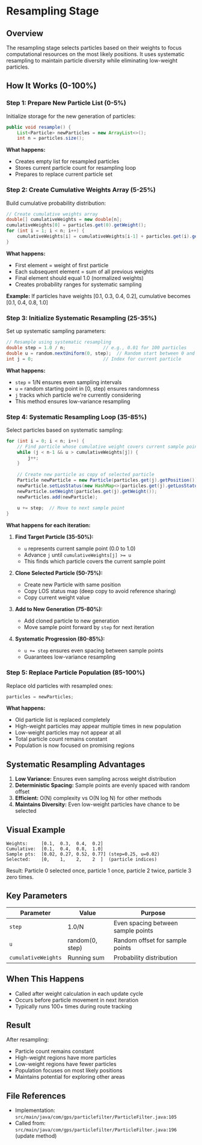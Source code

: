 # Resampling Stage

## Overview
The resampling stage selects particles based on their weights to focus computational resources on the most likely positions. It uses systematic resampling to maintain particle diversity while eliminating low-weight particles.

## How It Works (0-100%)

### Step 1: Prepare New Particle List (0-5%)
Initialize storage for the new generation of particles:

```java
public void resample() {
    List<Particle> newParticles = new ArrayList<>();
    int n = particles.size();
```

**What happens:**
- Creates empty list for resampled particles
- Stores current particle count for resampling loop
- Prepares to replace current particle set

### Step 2: Create Cumulative Weights Array (5-25%)
Build cumulative probability distribution:

```java
// Create cumulative weights array
double[] cumulativeWeights = new double[n];
cumulativeWeights[0] = particles.get(0).getWeight();
for (int i = 1; i < n; i++) {
    cumulativeWeights[i] = cumulativeWeights[i-1] + particles.get(i).getWeight();
}
```

**What happens:**
- First element = weight of first particle
- Each subsequent element = sum of all previous weights
- Final element should equal 1.0 (normalized weights)
- Creates probability ranges for systematic sampling

**Example:**
If particles have weights [0.1, 0.3, 0.4, 0.2], cumulative becomes [0.1, 0.4, 0.8, 1.0]

### Step 3: Initialize Systematic Resampling (25-35%)
Set up systematic sampling parameters:

```java
// Resample using systematic resampling
double step = 1.0 / n;              // e.g., 0.01 for 100 particles
double u = random.nextUniform(0, step);  // Random start between 0 and step
int j = 0;                          // Index for current particle
```

**What happens:**
- `step` = 1/N ensures even sampling intervals
- `u` = random starting point in [0, step) ensures randomness
- `j` tracks which particle we're currently considering
- This method ensures low-variance resampling

### Step 4: Systematic Resampling Loop (35-85%)
Select particles based on systematic sampling:

```java
for (int i = 0; i < n; i++) {
    // Find particle whose cumulative weight covers current sample point
    while (j < n-1 && u > cumulativeWeights[j]) {
        j++;
    }
    
    // Create new particle as copy of selected particle
    Particle newParticle = new Particle(particles.get(j).getPosition());
    newParticle.setLosStatus(new HashMap<>(particles.get(j).getLosStatus()));
    newParticle.setWeight(particles.get(j).getWeight());
    newParticles.add(newParticle);
    
    u += step;  // Move to next sample point
}
```

**What happens for each iteration:**
1. **Find Target Particle (35-50%):** 
   - `u` represents current sample point (0.0 to 1.0)
   - Advance `j` until `cumulativeWeights[j] >= u`
   - This finds which particle covers the current sample point

2. **Clone Selected Particle (50-75%):**
   - Create new Particle with same position
   - Copy LOS status map (deep copy to avoid reference sharing)
   - Copy current weight value

3. **Add to New Generation (75-80%):**
   - Add cloned particle to new generation
   - Move sample point forward by `step` for next iteration

4. **Systematic Progression (80-85%):**
   - `u += step` ensures even spacing between sample points
   - Guarantees low-variance resampling

### Step 5: Replace Particle Population (85-100%)
Replace old particles with resampled ones:

```java
particles = newParticles;
```

**What happens:**
- Old particle list is replaced completely
- High-weight particles may appear multiple times in new population
- Low-weight particles may not appear at all
- Total particle count remains constant
- Population is now focused on promising regions

## Systematic Resampling Advantages

1. **Low Variance:** Ensures even sampling across weight distribution
2. **Deterministic Spacing:** Sample points are evenly spaced with random offset
3. **Efficient:** O(N) complexity vs O(N log N) for other methods
4. **Maintains Diversity:** Even low-weight particles have chance to be selected

## Visual Example
```
Weights:     [0.1,  0.3,  0.4,  0.2]
Cumulative:  [0.1,  0.4,  0.8,  1.0]
Sample pts:  [0.02, 0.27, 0.52, 0.77] (step=0.25, u=0.02)
Selected:    [0,    1,    2,    2  ]  (particle indices)
```

Result: Particle 0 selected once, particle 1 once, particle 2 twice, particle 3 zero times.

## Key Parameters

| Parameter | Value | Purpose |
|-----------|--------|---------|
| `step` | 1.0/N | Even spacing between sample points |
| `u` | random(0, step) | Random offset for sample points |
| `cumulativeWeights` | Running sum | Probability distribution |

## When This Happens
- Called after weight calculation in each update cycle
- Occurs before particle movement in next iteration
- Typically runs 100+ times during route tracking

## Result
After resampling:
- Particle count remains constant
- High-weight regions have more particles
- Low-weight regions have fewer particles
- Population focuses on most likely positions
- Maintains potential for exploring other areas

## File References
- Implementation: `src/main/java/com/gps/particlefilter/ParticleFilter.java:105`
- Called from: `src/main/java/com/gps/particlefilter/ParticleFilter.java:196` (update method)